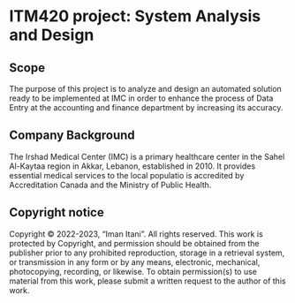 # ITM420 project: System Analysis and Design 

## Scope
The purpose of this project is to analyze and design an automated solution ready to be implemented at IMC in order to 
enhance the process of Data Entry at the accounting and finance department by increasing its accuracy. 

## Company Background
The Irshad Medical Center (IMC) is a primary healthcare center in the Sahel Al-Kaytaa region in Akkar, Lebanon, established in 2010. 
It provides essential medical services to the local populatio is accredited by Accreditation Canada and the Ministry of Public Health. 


## Copyright notice
Copyright © 2022-2023, “Iman Itani”. All rights reserved. This work is protected by Copyright, and
permission should be obtained from the publisher prior to any prohibited reproduction, storage in a
retrieval system, or transmission in any form or by any means, electronic, mechanical, photocopying,
recording, or likewise. To obtain permission(s) to use material from this work, please submit a written
request to the author of this work.
